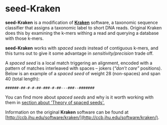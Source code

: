 # seed-Kraken

**seed-Kraken** is a modification of [**Kraken**](http://ccb.jhu.edu/software/kraken/) software, 
a taxonomic sequence classifier that assigns a taxonomic label to short DNA reads.
Original Kraken does this by examining the k-mers withing a read and querying 
a database with those k-mers. 

**seed-Kraken** works with *spaced seeds* instead of contiguous k-mers, 
and this turns out to give it some advantage in *sensitivity/precision* trade off.

A *spaced seed* is a local match triggering an alignment, encoded with a pattern of
matches interleaved with spaces – jokers (*“don’t care”* positions). 
Below is an example of a *spaced seed* of weight 28 (non-spaces) and span 40 (total length):

    ######-##-#-#-##-###-#-##---###--#######

You can find more about *spaced seeds* and why is it worth working with them in [section about 'Theory of spaced seeds'.](theory.md)

Information on the original **Kraken** software can be found at [http://ccb.jhu.edu/software/kraken/](http://ccb.jhu.edu/software/kraken/).



